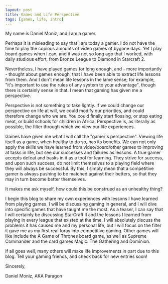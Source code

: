 ```yaml
---
layout: post
title: Games and Life Perspective
tags: [games, life, intro]
---
```


My name is Daniel Moniz, and I am a gamer.

Perhaps it is misleading to say that I am today a gamer. I do not have the time
to play the copious amounts of video games of bygone days. Yet I play board
games when I can, and it was not so long ago that I worked, with daily studious
effort, from Bronze League to Diamond in Starcraft 2.

Nevertheless, I have played games for long enough, and - more importantly -
thought about games enough, that I have been able to extract life lessons from
them. And I don't mean life lessons in the lame sense; for example, "it's
important to use the rules of any system to your advantage", though there is
certainly sense in that. I mean that gaming has given me a perspective.

Perspective is not something to take lightly. If we could change our perspective
on life at will, we could modify our priorities, and could therefore change who we are. 
You could finally start flossing, or stop eating meat, or build schools for
children in Africa. Perspective is, as literally as possible, the filter through
which we view our life experiences.

Games have given me what I will call the "gamer's perspective". Viewing life
itself as a game, when healthy to do so, has its benefits. We can not only apply
the skills we have learned from video/board/other games to improving at tasks in
life, but see our successes and failures as lessons. A true gamer accepts
defeat and basks in it as a tool for learning. They strive for success, and upon
such success, do not limit themselves to a playing field where they will always be
successful. By this, I simply mean that a competitive gamer is always pushing to
be matched against their betters, so that they may in turn become better
themselves.

It makes me ask myself, how could this be construed as an unhealthy thing?

I begin this blog to share my own experiences with lessons I have learned from
playing games. I will be discussing gaming in general, and I will dive into
specific games that have taught me the most. As a teaser, I can say that I will
certainly be discussing StarCraft II and the lessons I learned from playing in
every league that existed at the time. I will absolutely discuss the problems it 
has caused me and my personal life, but I will focus on the filter it gave me as
my first real foray into competitive gaming. Other games will like include the A
Game of Thrones board game, as well as Supreme Commander and the card games 
Magic: The Gathering and Dominion.

If all goes well, many others will make life improvements in part due to this
blog. Tell your gaming friends, and check back for new entries soon!

Sincerely,

Daniel Moniz, AKA Paragon
